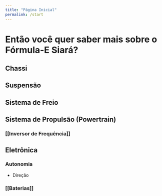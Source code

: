 ```yaml
---
title: "Página Inicial"
permalink: /start
---
```


# Então você quer saber mais sobre o Fórmula-E Siará?
## Chassi

## Suspensão

## Sistema de Freio

## Sistema de Propulsão (Powertrain)
### [[Inversor de Frequência]]
## Eletrônica
### Autonomia
- Direção
### [[Baterias]]
